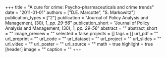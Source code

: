 +++
title = "A cure for crime: Psycho-pharmaceuticals and crime trends"
date = "2011-01-01"
authors = ["D.E. Marcotte", "S. Markowitz"]
publication_types = ["2"]
publication = "Journal of Policy Analysis and Management, (30), 1, _pp. 29-56_"
publication_short = "Journal of Policy Analysis and Management, (30), 1, _pp. 29-56_"
abstract = ""
abstract_short = ""
image_preview = ""
selected = false
projects = []
tags = []
url_pdf = ""
url_preprint = ""
url_code = ""
url_dataset = ""
url_project = ""
url_slides = ""
url_video = ""
url_poster = ""
url_source = ""
math = true
highlight = true
[header]
image = ""
caption = ""
+++
